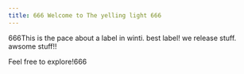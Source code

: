 ```yaml
---
title: 666 Welcome to The yelling light 666
---
```

666This is the pace about a label in winti. best label! we release stuff. awsome stuff!!

Feel free to explore!666